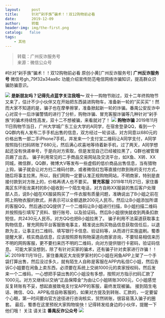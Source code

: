 ```yaml
---
layout:     post
title:      针对“剁手族”骗术！！双12购物前必看
date:       2019-12-09
author:     转载
header-img: img/the-first.png
catalog:   false
tags:
    - 其他
---
```


<blockquote><p>转载：广州反诈服务号<br>
来源：微信公众号</p></blockquote>

#针对“剁手族”骗术！！双12购物前必看
原创小黄[广州反诈服务号]
**广州反诈服务号**
微信号gh_79f32a34aa8c
功能介绍宣传防范电信网络诈骗知识，提高群众识骗防骗意识。

![]({{site.baseurl}}/postimg/8Jb5CXGyTJQhy31qVCPBLaAtHUlhQQTBccby0l9U7gtHHUU0AibdSCjnjTnQIZBVbKIZM38JHmAbsRESPPCs4xA.gif)
**是新朋友吗？记得先点蓝字关注我哦～**
双十一购物节刚过，双十二年终购物节又来了，估计不少小伙伴又在开始把东西装进购物车，准备新一轮的“买买买”！然而大家不知道的是，骗子也在摩拳擦掌，准备掀起新一轮的诈骗。番禺公安反诈中心对双十一后诈骗警情的进行了分析，购物诈骗、冒充客服诈骗等几种针对“剁手族”的骗术持续性高发，双十二不想被骗，来看就对了！
![]({{site.baseurl}}/postimg/6p3Skpf1crV744yWZHqOVZic4L5DQP4XXkK7Kntbbeklt0hnH9PCzo5ic8lcNHsdTVgXZH2zuQCLcayMSLmhcvNA.gif)
**购物诈骗**
2019年11月11日购物节当日，广州大学城广东工业大学的A同学，在宿舍登录QQ，看到一个QQ群内有人发布二手手机出售的信息，双方经过一轮谈话，对方同意以680元的价格出售一部二手iPhone7手机，并发来一个支付宝二维码让A同学支付，A同学按照指引扫码转账了680元，然后满心欢喜地等待着新手机，过了两天，A同学想起还没有快递单号，于是向对方索取，但是发现自己已经被拉黑了，Q群也被管理员踢了出去。
骗子利用常见的二手商品交易网站及交流平台，如X鱼、X转、XX同城，微信群，QQ群，微博大V等发布一些虚假的低价商品出售信息，当有猎物上钩，骗子就会让对方扫二维码付款，或者微信红包等直接付款到账的支付方式，随后将事主拉黑。所以，我们网购一定要认准正规购物网站，不明商家，特别是直接付款到对方账上的，价格再诱人也不要买。
**冒充客服**
2019年11月21日，家住番禺区东环街龙美村的B小姐收到一个陌生电话，对方自称XX服装的售后客户处理部人员，说B小姐在XX服装购买了一件衣服有质量问题，准确说出了B小姐之前在网上购物衣服的款式，并表示可以全额退款200元人民币。然后让B小姐添加所谓的客服QQ，然后通过QQ提供了一个二维码让B小姐进行扫描，B小姐扫描二维码并按照指引填写了资料、银行账号、以及验证码。然后B小姐很快就收到两条扣款短信，共2430元人民币。对方QQ也把B小姐拉黑了。
骗子利用不法渠道获取事主购物信息，冒充网购平台客服致电事主，精准说出购买物品信息获取信任后，以退款为主，让事主扫二维码、填写银行卡信息、验证码等，从而进行实施盗刷。蜀黍提醒大家，核实商品信息，应该按照原有购物渠道向商家咨询，不要轻易相信来历不明的网购客服，更不要扫来历不明的二维码，向对方提供银行卡密码，验证码信息。
可能大家没想到，除了有针对买家的骗术，还有骗子针对卖家进行诈骗！！
![]({{site.baseurl}}/postimg/6p3Skpf1crUhC13IibNCLbEg4jvVHJvgMePIcHkk3njV9dicP88qvJtn0W2SeiaynY3AXjPA1oNUAtVhyTGm5yUpw.jpeg)
2019年11月19日，家住番禺区大龙街罗家村的C小姐在闲鱼APP上架了一个手袋打算出售，然后没过多久，就有陌生人自称是客服在APP内私信C小姐，然后告诉C小姐要在闲鱼上卖东西，必须要在系统上交纳1000元的卖家授权码，然后发来一个二维码，一心想把手袋出售的C小姐没有多想，按照对方指示扫码汇款了1000元。对方又继续以交纳“正品保障金”为由让C小姐转账3000元，C小姐感觉反复转账有不妥，想起直接致电支付宝APP的客服，最终发现被骗。
接到陌生电话、微信、QQ、APP私信自称客服的，如果对方提及到转账、汇款的，一定要留个心眼，第一时间要向官方途径进行咨询核实，贸然转账，很容易落入骗子的圈套。
最后，蜀黍在这里预祝大家购物愉快！记得转发给身边的小伙伴，提醒一下他们哦！
关注
请关注
**番禺反诈公众号**
![]({{site.baseurl}}/postimg/6p3Skpf1crV744yWZHqOVZic4L5DQP4XXVo9lNdVvSdvtVQSyZicFcUUB5FuorSEz55zeZRT3xw3yQibEIdm45bGg.jpeg)
